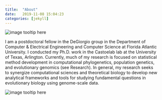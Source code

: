 ```yaml
---
title:  "About"
date:   2019-11-08 15:04:23
categories: [jekyll]
---
```

![image tooltip here](images/About3.JPG)

I am a postdoctoral fellow in the DeGiorgio group in the Department of Computer & Electrical Engineering and Computer Science at Florida Atlantic University. I conducted my Ph.D. work in the Castoelab lab at the University of Texas, Arlington. Currently, much of my research is focused on statistical method development in computational phylogenetics, population genetics, and evolutionary genomics (see Research). In general, my research seeks to synergize computational sciences and theoretical biology to develop new analytical frameworks and tools for studying fundamental questions in evolutionary biology using genome-scale data.

![image tooltip here](images/Image2.JPG)
